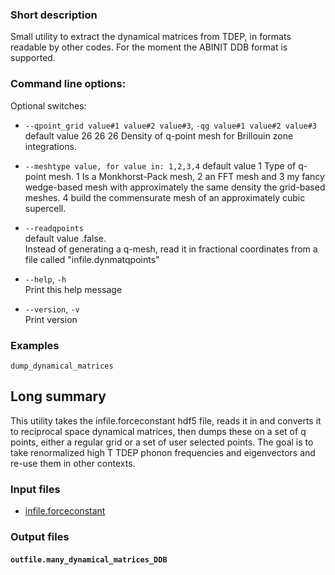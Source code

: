 
### Short description

Small utility to extract the dynamical matrices from TDEP, in formats readable by other codes. For the moment the ABINIT DDB format is supported.

### Command line options:




Optional switches:

* `--qpoint_grid value#1 value#2 value#3`, `-qg value#1 value#2 value#3`  
    default value 26 26 26
    Density of q-point mesh for Brillouin zone integrations.

* `--meshtype value, for value in: 1,2,3,4`
    default value 1
    Type of q-point mesh. 1 Is a Monkhorst-Pack mesh, 2 an FFT mesh and 3 my fancy wedge-based mesh with approximately the same density the grid-based meshes. 4 build the commensurate mesh of an approximately cubic supercell.

* `--readqpoints`  
    default value .false.  
    Instead of generating a q-mesh, read it in fractional coordinates from a file called "infile.dynmatqpoints"

* `--help`, `-h`  
    Print this help message

* `--version`, `-v`  
    Print version

### Examples

`dump_dynamical_matrices` 

## Long summary

This utility takes the infile.forceconstant hdf5 file, reads it in and converts it to reciprocal space dynamical matrices, then dumps these on a set of q points, either a regular grid or a set of user selected points. The goal is to take renormalized high T TDEP phonon frequencies and eigenvectors and re-use them in other contexts.


### Input files

* [infile.forceconstant](../files.md#infile.forceconstant)

### Output files

#### `outfile.many_dynamical_matrices_DDB`


